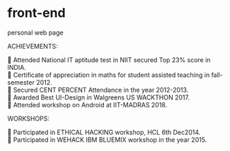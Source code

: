 # front-end
personal web page

ACHIEVEMENTS:     
        
 Attended National IT aptitude test in NIIT secured Top 23% score in INDIA.    
 Certificate of appreciation in maths for student assisted teaching in fall-semester 2012.       
 Secured CENT PERCENT Attendance in the year 2012-2013.      
 Awarded Best UI-Design in Walgreens US WACKTHON 2017.     
 Attended workshop on Android at IIT-MADRAS 2018.      

WORKSHOPS:        
        
 Participated in ETHICAL HACKING workshop, HCL 6th Dec2014.            
 Participated in WEHACK IBM BLUEMIX workshop in the year 2015.           
